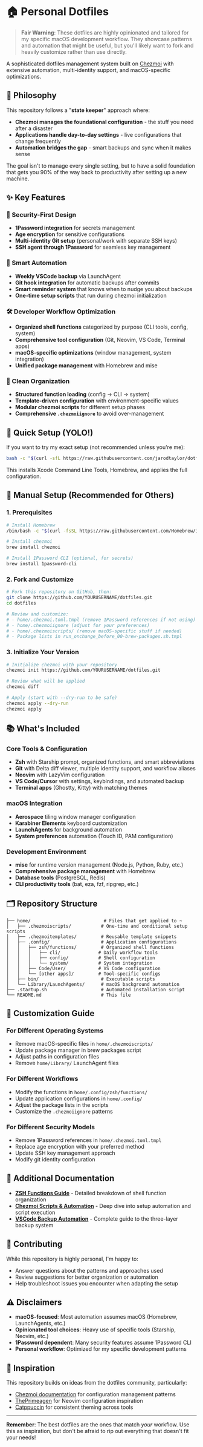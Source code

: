 # 🏠 Personal Dotfiles

> **Fair Warning**: These dotfiles are highly opinionated and tailored for my specific macOS development workflow. They showcase patterns and automation that might be useful, but you'll likely want to fork and heavily customize rather than use directly.

A sophisticated dotfiles management system built on [Chezmoi](https://www.chezmoi.io/) with extensive automation, multi-identity support, and macOS-specific optimizations.

## 🎯 Philosophy

This repository follows a "**state keeper**" approach where:

- **Chezmoi manages the foundational configuration** - the stuff you need after a disaster
- **Applications handle day-to-day settings** - live configurations that change frequently
- **Automation bridges the gap** - smart backups and sync when it makes sense

The goal isn't to manage every single setting, but to have a solid foundation that gets you 90% of the way back to productivity after setting up a new machine.

## ✨ Key Features

### 🔐 Security-First Design

- **1Password integration** for secrets management
- **Age encryption** for sensitive configurations
- **Multi-identity Git setup** (personal/work with separate SSH keys)
- **SSH agent through 1Password** for seamless key management

### 🤖 Smart Automation

- **Weekly VSCode backup** via LaunchAgent
- **Git hook integration** for automatic backups after commits
- **Smart reminder system** that knows when to nudge you about backups
- **One-time setup scripts** that run during chezmoi initialization

### 🛠 Developer Workflow Optimization

- **Organized shell functions** categorized by purpose (CLI tools, config, system)
- **Comprehensive tool configuration** (Git, Neovim, VS Code, Terminal apps)
- **macOS-specific optimizations** (window management, system integration)
- **Unified package management** with Homebrew and mise

### 📁 Clean Organization

- **Structured function loading** (config → CLI → system)
- **Template-driven configuration** with environment-specific values
- **Modular chezmoi scripts** for different setup phases
- **Comprehensive `.chezmoiignore`** to avoid over-management

## 🚀 Quick Setup (YOLO!)

If you want to try my exact setup (not recommended unless you're me):

```bash
bash -c "$(curl -sfL https://raw.githubusercontent.com/jarodtaylor/dotfiles/main/install.sh)"
```

This installs Xcode Command Line Tools, Homebrew, and applies the full configuration.

## 🔧 Manual Setup (Recommended for Others)

### 1. Prerequisites

```bash
# Install Homebrew
/bin/bash -c "$(curl -fsSL https://raw.githubusercontent.com/Homebrew/install/HEAD/install.sh)"

# Install chezmoi
brew install chezmoi

# Install 1Password CLI (optional, for secrets)
brew install 1password-cli
```

### 2. Fork and Customize

```bash
# Fork this repository on GitHub, then:
git clone https://github.com/YOURUSERNAME/dotfiles.git
cd dotfiles

# Review and customize:
# - home/.chezmoi.toml.tmpl (remove 1Password references if not using)
# - home/.chezmoiignore (adjust for your preferences)
# - home/.chezmoiscripts/ (remove macOS-specific stuff if needed)
# - Package lists in run_onchange_before_00-brew-packages.sh.tmpl
```

### 3. Initialize Your Version

```bash
# Initialize chezmoi with your repository
chezmoi init https://github.com/YOURUSERNAME/dotfiles.git

# Review what will be applied
chezmoi diff

# Apply (start with --dry-run to be safe)
chezmoi apply --dry-run
chezmoi apply
```

## 📚 What's Included

### Core Tools & Configuration

- **Zsh** with Starship prompt, organized functions, and smart abbreviations
- **Git** with Delta diff viewer, multiple identity support, and workflow aliases
- **Neovim** with LazyVim configuration
- **VS Code/Cursor** with settings, keybindings, and automated backup
- **Terminal apps** (Ghostty, Kitty) with matching themes

### macOS Integration

- **Aerospace** tiling window manager configuration
- **Karabiner Elements** keyboard customization
- **LaunchAgents** for background automation
- **System preferences** automation (Touch ID, PAM configuration)

### Development Environment

- **mise** for runtime version management (Node.js, Python, Ruby, etc.)
- **Comprehensive package management** with Homebrew
- **Database tools** (PostgreSQL, Redis)
- **CLI productivity tools** (bat, eza, fzf, ripgrep, etc.)

## 🗂 Repository Structure

```
├── home/                           # Files that get applied to ~
│   ├── .chezmoiscripts/           # One-time and conditional setup scripts
│   ├── .chezmoitemplates/         # Reusable template snippets
│   ├── .config/                   # Application configurations
│   │   ├── zsh/functions/         # Organized shell functions
│   │   │   ├── cli/              # Daily workflow tools
│   │   │   ├── config/           # Shell configuration
│   │   │   └── system/           # System integration
│   │   ├── Code/User/            # VS Code configuration
│   │   └── [other apps]/         # Tool-specific configs
│   ├── bin/                       # Executable scripts
│   └── Library/LaunchAgents/      # macOS background automation
├── .startup.sh                    # Automated installation script
└── README.md                      # This file
```

## 🎨 Customization Guide

### For Different Operating Systems

- Remove macOS-specific files in `home/.chezmoiscripts/`
- Update package manager in brew packages script
- Adjust paths in configuration files
- Remove `home/Library/` LaunchAgent files

### For Different Workflows

- Modify the functions in `home/.config/zsh/functions/`
- Update application configurations in `home/.config/`
- Adjust the package lists in the scripts
- Customize the `.chezmoiignore` patterns

### For Different Security Models

- Remove 1Password references in `home/.chezmoi.toml.tmpl`
- Replace age encryption with your preferred method
- Update SSH key management approach
- Modify git identity configuration

## 📖 Additional Documentation

- **[ZSH Functions Guide](home/dot_config/zsh/functions/README.md)** - Detailed breakdown of shell function organization
- **[Chezmoi Scripts & Automation](docs/CHEZMOI_SCRIPTS.md)** - Deep dive into setup automation and script execution
- **[VSCode Backup Automation](docs/VSCODE_AUTOMATION.md)** - Complete guide to the three-layer backup system

## 🤝 Contributing

While this repository is highly personal, I'm happy to:

- Answer questions about the patterns and approaches used
- Review suggestions for better organization or automation
- Help troubleshoot issues you encounter when adapting the setup

## ⚠️ Disclaimers

- **macOS-focused**: Most automation assumes macOS (Homebrew, LaunchAgents, etc.)
- **Opinionated tool choices**: Heavy use of specific tools (Starship, Neovim, etc.)
- **1Password dependent**: Many security features assume 1Password CLI
- **Personal workflow**: Optimized for my specific development patterns

## 🙏 Inspiration

This repository builds on ideas from the dotfiles community, particularly:

- [Chezmoi documentation](https://www.chezmoi.io/) for configuration management patterns
- [ThePrimeagen](https://github.com/ThePrimeagen/.dotfiles) for Neovim configuration inspiration
- [Catppuccin](https://github.com/catppuccin) for consistent theming across tools

---

**Remember**: The best dotfiles are the ones that match _your_ workflow. Use this as inspiration, but don't be afraid to rip out everything that doesn't fit your needs!
